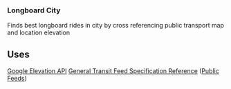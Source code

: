 ### Longboard City ###

Finds best longboard rides in city by cross referencing public transport map and location elevation

## Uses ##

[Google Elevation API][1]
[General Transit Feed Specification Reference][2] ([Public Feeds][3])



[1]: https://developers.google.com/maps/documentation/elevation/
[2]: https://developers.google.com/transit/gtfs/reference
[3]: https://code.google.com/p/googletransitdatafeed/wiki/PublicFeeds
